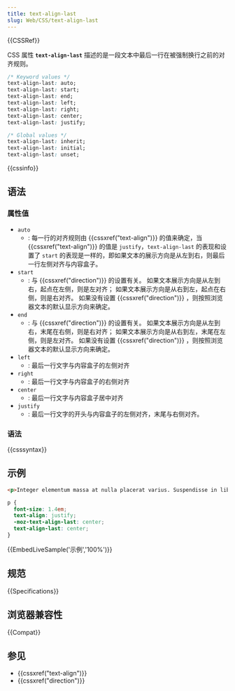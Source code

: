 ```yaml
---
title: text-align-last
slug: Web/CSS/text-align-last
---
```


{{CSSRef}}

CSS 属性 **`text-align-last`** 描述的是一段文本中最后一行在被强制换行之前的对齐规则。

```css
/* Keyword values */
text-align-last: auto;
text-align-last: start;
text-align-last: end;
text-align-last: left;
text-align-last: right;
text-align-last: center;
text-align-last: justify;

/* Global values */
text-align-last: inherit;
text-align-last: initial;
text-align-last: unset;
```

{{cssinfo}}

## 语法

### 属性值

- `auto`
  - : 每一行的对齐规则由 {{cssxref("text-align")}} 的值来确定，当 {{cssxref("text-align")}} 的值是 `justify`，`text-align-last` 的表现和设置了 `start` 的表现是一样的，即如果文本的展示方向是从左到右，则最后一行左侧对齐与内容盒子。
- `start`
  - : 与 {{cssxref("direction")}} 的设置有关。
    如果文本展示方向是从左到右，起点在左侧，则是左对齐；
    如果文本展示方向是从右到左，起点在右侧，则是右对齐。
    如果没有设置 {{cssxref("direction")}} ，则按照浏览器文本的默认显示方向来确定。
- `end`
  - : 与 {{cssxref("direction")}} 的设置有关。
    如果文本展示方向是从左到右，末尾在右侧，则是右对齐；
    如果文本展示方向是从右到左，末尾在左侧，则是左对齐。
    如果没有设置 {{cssxref("direction")}} ，则按照浏览器文本的默认显示方向来确定。
- `left`
  - : 最后一行文字与内容盒子的左侧对齐
- `right`
  - : 最后一行文字与内容盒子的右侧对齐
- `center`
  - : 最后一行文字与内容盒子居中对齐
- `justify`
  - : 最后一行文字的开头与内容盒子的左侧对齐，末尾与右侧对齐。

### 语法

{{csssyntax}}

## 示例

```html hidden
<p>Integer elementum massa at nulla placerat varius. Suspendisse in libero risus, in interdum massa. Vestibulum ac leo vitae metus faucibus gravida ac in neque. Nullam est eros, suscipit sed dictum quis, accumsan a ligula.</p>
```

```css
p {
  font-size: 1.4em;
  text-align: justify;
  -moz-text-align-last: center;
  text-align-last: center;
}
```

{{EmbedLiveSample('示例','100%')}}

## 规范

{{Specifications}}

## 浏览器兼容性

{{Compat}}

## 参见

- {{cssxref("text-align")}}
- {{cssxref("direction")}}
